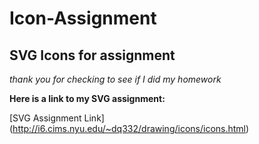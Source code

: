 # Icon-Assignment
## SVG Icons for assignment

*thank you for checking to see if I did my homework*

**Here is a link to my SVG assignment:**

[SVG Assignment Link] (http://i6.cims.nyu.edu/~dq332/drawing/icons/icons.html)




